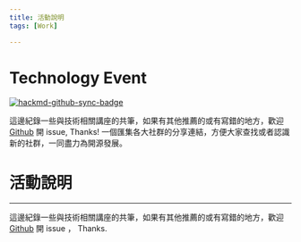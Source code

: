 ```yaml
---
title: 活動說明
tags: [Work]

---
```


# Technology Event

[![hackmd-github-sync-badge](https://hackmd.io/6rjijz5JSG6L0EnxAQGb-w/badge)](https://hackmd.io/6rjijz5JSG6L0EnxAQGb-w)

這邊紀錄一些與技術相關講座的共筆，如果有其他推薦的或有寫錯的地方，歡迎 [Github](https://github.com/t985026/technology_event) 開 issue, Thanks!
一個匯集各大社群的分享連結，方便大家查找或者認識新的社群，一同盡力為開源發展。

# 活動說明
---
這邊紀錄一些與技術相關講座的共筆，如果有其他推薦的或有寫錯的地方，歡迎 [Github](https://github.com/t985026/technology_event) 開 issue  ， Thanks.